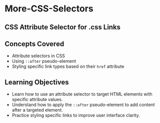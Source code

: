 # More-CSS-Selectors

## CSS Attribute Selector for .css Links

## Concepts Covered

- Attribute selectors in CSS
- Using `::after` pseudo-element
- Styling specific link types based on their `href` attribute

## Learning Objectives

- Learn how to use an attribute selector to target HTML elements with specific attribute values.
- Understand how to apply the `::after` pseudo-element to add content after a targeted element.
- Practice styling specific links to improve user interface clarity.
